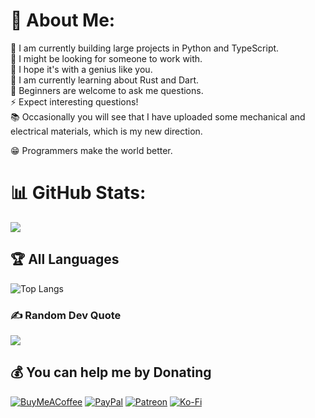 # 💫 About Me:
🔭 I am currently building large projects in Python and TypeScript.<br>👯 I might be looking for someone to work with.<br>🤝 I hope it's with a genius like you.<br>🌱 I am currently learning about Rust and Dart.<br>💬 Beginners are welcome to ask me questions.<br>⚡ Expect interesting questions!<br>📚 Occasionally you will see that I have uploaded some mechanical and electrical materials, which is my new direction.<br>

😁 Programmers make the world better.

# 📊 GitHub Stats:

![](https://github-readme-streak-stats.herokuapp.com/?user=LeroyK111&theme=dark&hide_border=false)</br>


## 🏆 All Languages
![Top Langs](https://github-readme-stats.vercel.app/api/top-langs/?username=LeroyK111&layout=compact&hide=css,html,less,scss,sass,vue,react,batchfile,vbscript)

### ✍️ Random Dev Quote
![](https://quotes-github-readme.vercel.app/api?type=horizontal&theme=merko)

## 💰 You can help me by Donating
[![BuyMeACoffee](https://img.shields.io/badge/Buy%20Me%20a%20Coffee-ffdd00?style=for-the-badge&logo=buy-me-a-coffee&logoColor=black)](https://buymeacoffee.com/LeroyK) [![PayPal](https://img.shields.io/badge/PayPal-00457C?style=for-the-badge&logo=paypal&logoColor=white)](https://paypal.me/LeroyKai) [![Patreon](https://img.shields.io/badge/Patreon-F96854?style=for-the-badge&logo=patreon&logoColor=white)](https://patreon.com/LeroyK) [![Ko-Fi](https://img.shields.io/badge/Ko--fi-F16061?style=for-the-badge&logo=ko-fi&logoColor=white)](https://ko-fi.com/leroyk) 

